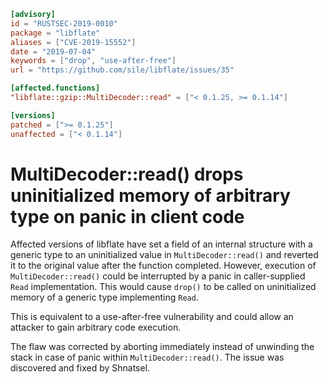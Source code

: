 ```toml
[advisory]
id = "RUSTSEC-2019-0010"
package = "libflate"
aliases = ["CVE-2019-15552"]
date = "2019-07-04"
keywords = ["drop", "use-after-free"]
url = "https://github.com/sile/libflate/issues/35"

[affected.functions]
"libflate::gzip::MultiDecoder::read" = ["< 0.1.25, >= 0.1.14"]

[versions]
patched = [">= 0.1.25"]
unaffected = ["< 0.1.14"]
```

# MultiDecoder::read() drops uninitialized memory of arbitrary type on panic in client code

Affected versions of libflate have set a field of an internal structure with a generic type to an uninitialized value in `MultiDecoder::read()` and reverted it to the original value after the function completed. However, execution of `MultiDecoder::read()` could be interrupted by a panic in caller-supplied `Read` implementation. This would cause `drop()` to be called on uninitialized memory of a generic type implementing `Read`.

This is equivalent to a use-after-free vulnerability and could allow an attacker to gain arbitrary code execution.

The flaw was corrected by aborting immediately instead of unwinding the stack in case of panic within `MultiDecoder::read()`. The issue was discovered and fixed by Shnatsel.
